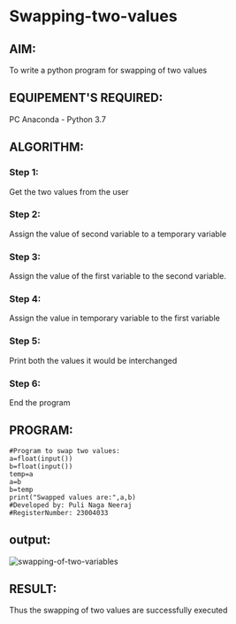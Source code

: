 # Swapping-two-values
## AIM:
To write a python program for swapping of two values
## EQUIPEMENT'S REQUIRED: 
PC
Anaconda - Python 3.7
## ALGORITHM: 
### Step 1:
Get the two values from the user
### Step 2: 
Assign the value of second variable to a temporary variable 
### Step 3: 
Assign the value of the first variable to the second variable.
### Step 4:  
Assign the value in temporary variable to the first variable
### Step 5: 
Print both the values it would be interchanged
### Step 6: 
End the program
## PROGRAM:
```
#Program to swap two values:
a=float(input())
b=float(input())
temp=a
a=b
b=temp
print("Swapped values are:",a,b)
#Developed by: Puli Naga Neeraj
#RegisterNumber: 23004033
```

## output: 
![swapping-of-two-variables](https://github.com/PuliNagaNeeraj/Swapping-two-values/assets/138849173/70db0ffd-3c70-4228-9fe2-eb7155f9ecab)



## RESULT:
Thus the swapping of two values are successfully executed



